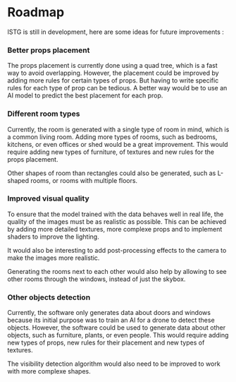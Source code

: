 # Roadmap

ISTG is still in development, here are some ideas for future improvements :

### Better props placement

The props placement is currently done using a quad tree, which is a fast way to avoid overlapping. However, the placement could be improved by adding more rules for certain types of props. But having to write specific rules for each type of prop can be tedious. A better way would be to use an AI model to predict the best placement for each prop. 

### Different room types

Currently, the room is generated with a single type of room in mind, which is a common living room. Adding more types of rooms, such as bedrooms, kitchens, or even offices or shed would be a great improvement. This would require adding new types of furniture, of textures and new rules for the props placement.

Other shapes of room than rectangles could also be generated, such as L-shaped rooms, or rooms with multiple floors.

### Improved visual quality

To ensure that the model trained with the data behaves well in real life, the quality of the images must be as realistic as possible. This can be achieved by adding more detailed textures, more complexe props and to implement shaders to improve the lighting.

It would also be interesting to add post-processing effects to the camera to make the images more realistic. 

Generating the rooms next to each other would also help by allowing to see other rooms through the windows, instead of just the skybox.


### Other objects detection

Currently, the software only generates data about doors and windows because its initial purpose was to train an AI for a drone to detect these objects. However, the software could be used to generate data about other objects, such as furniture, plants, or even people. This would require adding new types of props, new rules for their placement and new types of textures.

The visibility detection algorithm would also need to be improved to work with more complexe shapes. 